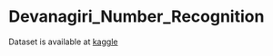 # Devanagiri_Number_Recognition

Dataset is available at [kaggle](https://www.kaggle.com/ashokpant/devanagari-character-dataset)
